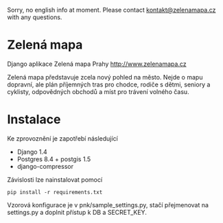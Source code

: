 Sorry, no english info at moment. Please contact kontakt@zelenamapa.cz with any questions.

Zelená mapa
==========

Django aplikace Zelená mapa Prahy http://www.zelenamapa.cz

Zelená mapa představuje zcela nový pohled na město. Nejde o mapu dopravní, ale plán příjemných tras pro chodce, rodiče s dětmi, seniory a cyklisty, odpovědných obchodů a míst pro trávení volného času.

Instalace
============

Ke zprovoznění je zapotřebí následující

* Django 1.4
* Postgres 8.4 + postgis 1.5
* django-compressor

Závislosti lze nainstalovat pomocí

    pip install -r requirements.txt

Vzorová konfigurace je v pnk/sample_settings.py, stačí přejmenovat na settings.py a doplnit přístup k DB a SECRET_KEY.
